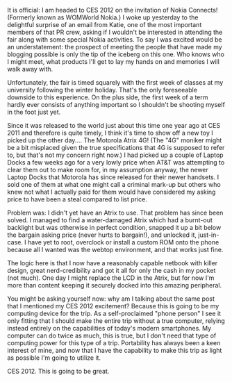 It is official: I am headed to CES 2012 on the invitation of Nokia Connects! (Formerly known as WOMWorld Nokia.) I woke up yesterday to the delightful surprise of an email from Katie, one of the most important members of that PR crew, asking if I wouldn't be interested in attending the fair along with some special Nokia activities. To say I was excited would be an understatement: the prospect of meeting the people that have made my blogging possible is only the tip of the iceberg on this one. Who knows who I might meet, what products I'll get to lay my hands on and memories I will walk away with.

Unfortunately, the fair is timed squarely with the first week of classes at my university following the winter holiday. That's the only foreseeable downside to this experience. On the plus side, the first week of a term hardly ever consists of anything important so I shouldn't be shooting myself in the foot just yet.

Since it was released to the world just about this time one year ago at CES 2011 and therefore is quite timely, I think it's time to show off a new toy I picked up the other day.... The Motorola Atrix 4G! (The "4G" moniker might be a bit misplaced given the true specifications that 4G is supposed to refer to, but that's not my concern right now.) I had picked up a couple of Laptop Docks a few weeks ago for a very lowly price when AT&T was attempting to clear them out to make room for, in my assumption anyway, the newer Laptop Docks that Motorola has since released for their newer handsets. I sold one of them at what one might call a criminal mark-up but others who knew not what I actually paid for them would have considered my asking price to have been a steal compared to list price.

Problem was: I didn't yet have an Atrix to use. That problem has since been solved. I managed to find a water-damaged Atrix which had a burnt-out backlight but was otherwise in perfect condition, snapped it up a bit below the bargain asking price (never hurts to bargain!), and unlocked it, just-in-case. I have yet to root, overclock or install a custom ROM onto the phone because all I wanted was the webtop environment, and that works just fine.

The logic here is that I now have a reasonably capable netbook with killer design, great nerd-credibility and got it all for only the cash in my pocket (not much). One day I might replace the LCD in the Atrix, but for now I'm more than content keeping it securely docked into this amazing peripheral.

You might be asking yourself now: why am I talking about the same post that I mentioned my CES 2012 excitement? Because this is going to be my computing device for the trip. As a self-proclaimed "phone person" I see it only fitting that I should make the entire trip without a true computer, relying instead entirely on the capabilities of today's modern smartphones. My computer can do twice as much, this is true, but I don't need that type of computing power for this type of a trip. Portability has always been a keen interest of mine, and now that I have the capability to make this trip as light as possible I'm going to utilize it.

CES 2012. This is going to be great.
